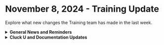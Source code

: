# November 8, 2024 - Training Update

Explore what new changes the Training team has made in the last week.

<details>

<summary><strong>General News and Reminders</strong></summary>

* **SHOUT OUTS** **TO:**
  * Aston, Jonathan, Jimmy, and Jacques for passing the Foundations Certification.
    * Take the [foundations-certification.md](../../../cluck-university/rewst-foundations/foundations-certification.md "mention") Exam, and collect your prestigious **Certified Rewster** badge in Discord.&#x20;
    * You also get access to a super secret Discord channel.
  * Andrew, Eaven, Chad, Arbyn, Cody, Robert, and Jimmy for passing the Clean Automation Certification.
    * Take the new [clean-automation-certification.md](../../../cluck-university/clean-automation/clean-automation-certification.md "mention") exam!
* **Rewst Foundations Bootcamp: Dec 2 - Dec 3:**
  * Sign up: [https://calendly.com/cluck-u/](https://calendly.com/cluck-u/)
    * [https://calendly.com/cluck-u/rewst-foundations-bootcamp-pt-1](https://calendly.com/cluck-u/rewst-foundations-bootcamp-pt-1)
      * Lessons 1 - 3
    * [https://calendly.com/cluck-u/rewst-foundations-bootcamp-pt-2](https://calendly.com/cluck-u/rewst-foundations-bootcamp-pt-2)
      * Lessons 4 - 7
* Join us in our [Cluck-U Discord channel](https://discord.com/channels/936789089703845988/1121465945295167588) if you have any questions, comments, or concerns!
* [Sign up for the Office Hours](https://calendly.com/cluck-u/office-hours?) to work through any questions you have during and after training! If there is something you want us to cover, Let us know!

</details>

<details>

<summary><strong>Cluck U and Documentation Updates</strong></summary>

**What's New at Cluck University?**

* Courses have been updated on docs.rewst.help! New structure and sets of pages to create a better learning experience.
  * Check it out at [rewst-foundations](../../../cluck-university/rewst-foundations/ "mention")
  * New naming convention adopted for our courses
* Check out the Cluck University Landing Page @ [go.rew.st/cluck-university](https://go.rew.st/cluck-university) for all the latest courses self-serve and live.

**The List of Reminders:**

* We'd love to get your feedback on our Training and Documentation! [Please fill out this form to let us know how we can improve](https://www.surveymonkey.com/r/rewsttrainingfeedback)!
* You can make training and documentation requests at [https://rewst.canny.io/](https://rewst.canny.io/)

**New & Updated Pages:**

* New Doc Pages
  * [xero](../../../documentation/integrations/accounting/xero/ "mention") Integegration Page
  * [quickbooks-online](../../../documentation/integrations/accounting/quickbooks-online/ "mention") Integration Page
  * [bamboohr](../../../documentation/integrations/hris/bamboohr/ "mention") Integration Page

- Updated Pages
  * [security-policy.md](../../../security/security-policy.md "mention") updated with latest IPs and Domains
  * Added note to [connectwise-automate-integration-setup.md](../../../documentation/integrations/rmm/connectwise-automate/connectwise-automate-integration-setup.md "mention") about customers not populating.
  * Added note to [datto-psa-integration-setup.md](../../../documentation/integrations/psa/autotask-datto-psa/datto-psa-integration-setup.md "mention") about long loading times.
  * Added note to [least-privilege-access-requirements-for-connectwise-manage-integration.md](../../../documentation/integrations/psa/connectwise-manage/least-privilege-access-requirements-for-connectwise-manage-integration.md "mention") about 403 Forbidden error.

</details>
